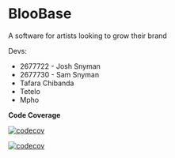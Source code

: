 # BlooBase
A software for artists looking to grow their brand

Devs:
- 2677722 - Josh Snyman
- 2677730 - Sam Snyman
- Tafara Chibanda
- Tetelo
- Mpho

**Code Coverage**

[![codecov](https://codecov.io/gh/BlooBase/BlooBase/branch/main/graph/badge.svg?token=9N1S0VGR81)](https://codecov.io/gh/BlooBase/BlooBase)

[![codecov](https://codecov.io/gh/BlooBase/BlooBase/branch/main/graph/sunburst.svg?token=9N1S0VGR81)](https://codecov.io/gh/BlooBase/BlooBase)
